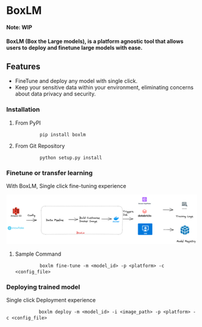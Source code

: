 # BoxLM 

<b>Note: WIP </b>

#### BoxLM (Box the Large models), is a platform agnostic tool that allows users to deploy and finetune large models with ease.

## Features 

- FineTune and deploy any model with single click. 
- Keep your sensitive data within your environment, eliminating concerns about data privacy and security. 

### Installation 

1. From PyPI 
                
                pip install boxlm

2. From Git Repository 

                python setup.py install 


### Finetune or transfer learning 

With BoxLM, Single click fine-tuning experience 

![Alt text](assets/image.png)

1. Sample Command 
   
                boxlm fine-tune -m <model_id> -p <platform> -c <config_file>



### Deploying trained model 

Single click Deployment experience

                boxlm deploy -m <model_id> -i <image_path> -p <platform> -c <config_file> 